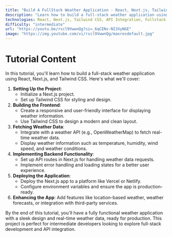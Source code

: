 ```yaml
---
title: "Build A FullStack Weather Application - React, Next.js, Tailwind CSS"
description: "Learn how to build a full-stack weather application using React, Next.js, and Tailwind CSS. This tutorial covers fetching weather data, displaying it in a user-friendly interface, and deploying the app."
technologies: React, Next.js, Tailwind CSS, API Integration, Fullstack Development
difficulty: "intermediate"
url: "https://youtu.be/rscl9VwwnQg?si=_6qCENv-NI3XyNGE"
image: "https://img.youtube.com/vi/rscl9VwwnQg/maxresdefault.jpg"
---
```


# Tutorial Content

In this tutorial, you'll learn how to build a full-stack weather application using React, Next.js, and Tailwind CSS. Here's what we'll cover:

1. **Setting Up the Project**:
   - Initialize a Next.js project.
   - Set up Tailwind CSS for styling and design.
2. **Building the Frontend**:
   - Create a responsive and user-friendly interface for displaying weather information.
   - Use Tailwind CSS to design a modern and clean layout.
3. **Fetching Weather Data**:
   - Integrate with a weather API (e.g., OpenWeatherMap) to fetch real-time weather data.
   - Display weather information such as temperature, humidity, wind speed, and weather conditions.
4. **Implementing Backend Functionality**:
   - Set up API routes in Next.js for handling weather data requests.
   - Implement error handling and loading states for a better user experience.
5. **Deploying the Application**:
   - Deploy the Next.js app to a platform like Vercel or Netlify.
   - Configure environment variables and ensure the app is production-ready.
6. **Enhancing the App**: Add features like location-based weather, weather forecasts, or integration with third-party services.

By the end of this tutorial, you'll have a fully functional weather application with a sleek design and real-time weather data, ready for production. This project is perfect for intermediate developers looking to explore full-stack development and API integration.